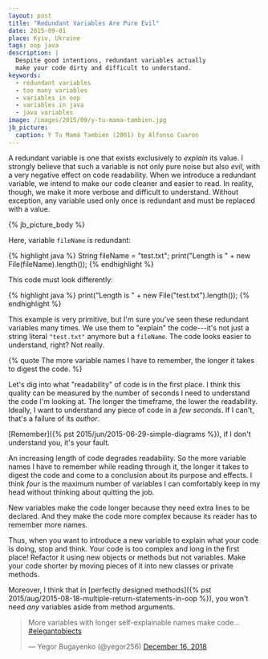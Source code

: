 ```yaml
---
layout: post
title: "Redundant Variables Are Pure Evil"
date: 2015-09-01
place: Kyiv, Ukraine
tags: oop java
description: |
  Despite good intentions, redundant variables actually
  make your code dirty and difficult to understand.
keywords:
  - redundant variables
  - too many variables
  - variables in oop
  - variables in java
  - java variables
image: /images/2015/09/y-tu-mama-tambien.jpg
jb_picture:
  caption: Y Tu Mamá También (2001) by Alfonso Cuarón
---
```


A redundant variable is one that exists exclusively
to _explain_ its value. I strongly believe that such a variable is
not only pure noise but also _evil_, with a very negative effect
on code readability. When we introduce a redundant variable, we intend to make our code
cleaner and easier to read. In reality, though, we make it more verbose
and difficult to understand. Without exception, any variable used only
once is redundant and must be replaced with a value.

<!--more-->

{% jb_picture_body %}

Here, variable `fileName` is redundant:

{% highlight java %}
String fileName = "test.txt";
print("Length is " + new File(fileName).length());
{% endhighlight %}

This code must look differently:

{% highlight java %}
print("Length is " + new File("test.txt").length());
{% endhighlight %}

This example is very primitive, but I'm sure you've seen these
redundant variables many times. We use them to "explain" the code---it's
not just a string literal `"test.txt"` anymore but a `fileName`.
The code looks easier to understand, right? Not really.

{% quote The more variable names I have to remember, the longer it takes to digest the code. %}

Let's dig into what "readability" of code is in the first place. I think this
quality can be measured by the number of seconds I need to understand the
code I'm looking at. The longer the timeframe, the lower the readability.
Ideally, I want to understand any piece of code in a _few seconds_. If I can't,
that's a failure of its _author_.

[Remember]({% pst 2015/jun/2015-06-29-simple-diagrams %}),
if I don't understand you, it's your fault.

An increasing length of code degrades readability. So the more variable
names I have to remember while reading through it, the longer
it takes to digest the code and come to a conclusion about
its purpose and effects. I think _four_ is the maximum number
of variables I can comfortably keep in my head without thinking
about quitting the job.

New variables make the code longer because they need extra lines to
be declared. And they make the code more complex because its reader
has to remember more names.

Thus, when you want to introduce a new variable to explain what your code is
doing, stop and think. Your code is too complex and long in the first place!
Refactor it using new objects or methods but not variables. Make your
code shorter by moving pieces of it into new classes or private methods.

Moreover, I think that in [perfectly designed methods]({% pst 2015/aug/2015-08-18-multiple-return-statements-in-oop %}),
you won't need _any_ variables aside from method arguments.

<blockquote class="twitter-tweet" data-lang="en"><p lang="en" dir="ltr">More variables with longer self-explainable names make code... <a href="https://twitter.com/hashtag/elegantobjects?src=hash&amp;ref_src=twsrc%5Etfw">#elegantobjects</a></p>&mdash; Yegor Bugayenko (@yegor256) <a href="https://twitter.com/yegor256/status/1074235467887980544?ref_src=twsrc%5Etfw">December 16, 2018</a></blockquote>
<script async src="https://platform.twitter.com/widgets.js" charset="utf-8"></script>

